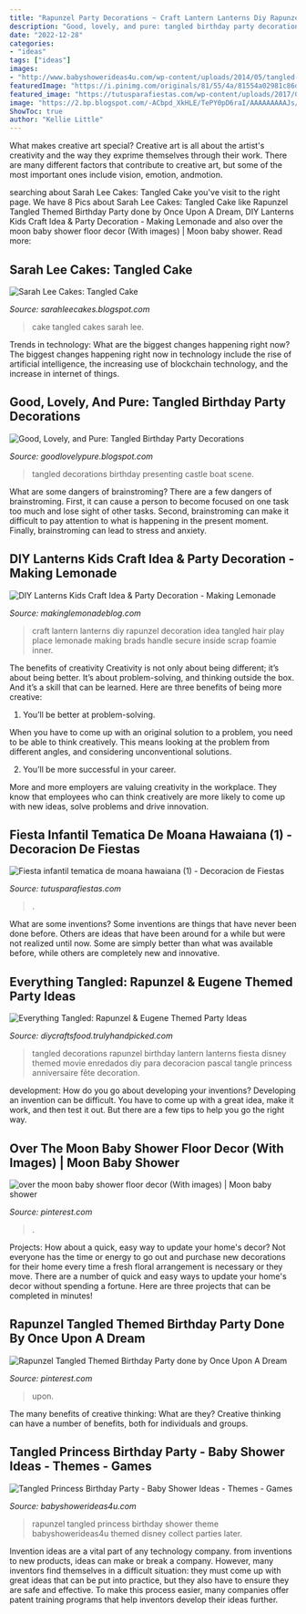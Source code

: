 ```yaml
---
title: "Rapunzel Party Decorations ~ Craft Lantern Lanterns Diy Rapunzel Decoration Idea Tangled Hair Play Place Lemonade Making Brads Handle Secure Inside Scrap Foamie Inner"
description: "Good, lovely, and pure: tangled birthday party decorations"
date: "2022-12-28"
categories:
- "ideas"
tags: ["ideas"]
images:
- "http://www.babyshowerideas4u.com/wp-content/uploads/2014/05/tangled-princess-birthday-party-baby-shower-ideas.jpg"
featuredImage: "https://i.pinimg.com/originals/81/55/4a/81554a02981c86dda0d5501960f336fd.jpg"
featured_image: "https://tutusparafiestas.com/wp-content/uploads/2017/01/Fiesta-infantil-tematica-de-moana-hawaiana-1.jpg"
image: "https://2.bp.blogspot.com/-ACbpd_XkHLE/TePY0pD6raI/AAAAAAAAAJs/ZlaqP6sHgoU/s1600/tangledtower5.jpg"
ShowToc: true
author: "Kellie Little"
---
```



What makes creative art special?
Creative art is all about the artist's creativity and the way they exprime themselves through their work. There are many different factors that contribute to creative art, but some of the most important ones include vision, emotion, andmotion.

	

		
searching about Sarah Lee Cakes: Tangled Cake you've visit to the right page. We have 8 Pics about Sarah Lee Cakes: Tangled Cake like Rapunzel Tangled Themed Birthday Party done by Once Upon A Dream, DIY Lanterns Kids Craft Idea &amp; Party Decoration - Making Lemonade and also over the moon baby shower floor decor (With images) | Moon baby shower. Read more:
		
    
## Sarah Lee Cakes: Tangled Cake

<img loading=lazy src="http://4.bp.blogspot.com/-1cPdX8c1VcM/TW_aI8TfG3I/AAAAAAAABv8/FdJ_Prl9bGQ/s1600/DSCF0291.JPG" onerror="this.onerror=null;this.src='https://tse4.mm.bing.net/th?id=OIP.YitdTXs0JFoyztIu_sgi2wHaJ4&amp;pid=15.1';" alt="Sarah Lee Cakes: Tangled Cake">

_Source: sarahleecakes.blogspot.com_

>cake tangled cakes sarah lee. 

	

Trends in technology: What are the biggest changes happening right now?
The biggest changes happening right now in technology include the rise of artificial intelligence, the increasing use of blockchain technology, and the increase in internet of things.

    
## Good, Lovely, And Pure: Tangled Birthday Party Decorations

<img loading=lazy src="https://2.bp.blogspot.com/-ACbpd_XkHLE/TePY0pD6raI/AAAAAAAAAJs/ZlaqP6sHgoU/s1600/tangledtower5.jpg" onerror="this.onerror=null;this.src='https://tse3.mm.bing.net/th?id=OIP.8fDmYrCt3ohnI0Y6o3E_IQHaLH&amp;pid=15.1';" alt="Good, Lovely, and Pure: Tangled Birthday Party Decorations">

_Source: goodlovelypure.blogspot.com_

>tangled decorations birthday presenting castle boat scene. 

	

What are some dangers of brainstroming?
There are a few dangers of brainstroming. First, it can cause a person to become focused on one task too much and lose sight of other tasks. Second, brainstroming can make it difficult to pay attention to what is happening in the present moment. Finally, brainstroming can lead to stress and anxiety.

    
## DIY Lanterns Kids Craft Idea &amp; Party Decoration - Making Lemonade

<img loading=lazy src="https://makinglemonadeblog.com/wp-content/uploads/2013/07/DSC_0533-685x1024.jpg" onerror="this.onerror=null;this.src='https://tse1.mm.bing.net/th?id=OIP.scdmvZrHgvGnMqI7QjsxBgHaLE&amp;pid=15.1';" alt="DIY Lanterns Kids Craft Idea &amp; Party Decoration - Making Lemonade">

_Source: makinglemonadeblog.com_

>craft lantern lanterns diy rapunzel decoration idea tangled hair play place lemonade making brads handle secure inside scrap foamie inner. 

	

The benefits of creativity
Creativity is not only about being different; it’s about being better. It’s about problem-solving, and thinking outside the box. And it’s a skill that can be learned. Here are three benefits of being more creative:
1. You’ll be better at problem-solving.

When you have to come up with an original solution to a problem, you need to be able to think creatively. This means looking at the problem from different angles, and considering unconventional solutions.

2. You’ll be more successful in your career.

More and more employers are valuing creativity in the workplace. They know that employees who can think creatively are more likely to come up with new ideas, solve problems and drive innovation.

    
## Fiesta Infantil Tematica De Moana Hawaiana (1) - Decoracion De Fiestas

<img loading=lazy src="https://tutusparafiestas.com/wp-content/uploads/2017/01/Fiesta-infantil-tematica-de-moana-hawaiana-1.jpg" onerror="this.onerror=null;this.src='https://tse3.mm.bing.net/th?id=OIP.321gk-iU7XeJnLOARcypoAHaNK&amp;pid=15.1';" alt="Fiesta infantil tematica de moana hawaiana (1) - Decoracion de Fiestas">

_Source: tutusparafiestas.com_

>. 

	

What are some inventions?
Some inventions are things that have never been done before. Others are ideas that have been around for a while but were not realized until now. Some are simply better than what was available before, while others are completely new and innovative.

    
## Everything Tangled: Rapunzel &amp; Eugene Themed Party Ideas

<img loading=lazy src="https://diycraftsfood.trulyhandpicked.com/wp-content/uploads/2016/06/Tangled-party-ideas_5d.jpg" onerror="this.onerror=null;this.src='https://tse1.mm.bing.net/th?id=OIP.V9vjZ7slAuXPOvHOch2sJwHaLI&amp;pid=15.1';" alt="Everything Tangled: Rapunzel &amp; Eugene Themed Party Ideas">

_Source: diycraftsfood.trulyhandpicked.com_

>tangled decorations rapunzel birthday lantern lanterns fiesta disney themed movie enredados diy para decoracion pascal tangle princess anniversaire fête decoration. 

	

development: How do you go about developing your inventions?
Developing an invention can be difficult. You have to come up with a great idea, make it work, and then test it out. But there are a few tips to help you go the right way.

    
## Over The Moon Baby Shower Floor Decor (With Images) | Moon Baby Shower

<img loading=lazy src="https://i.pinimg.com/originals/81/55/4a/81554a02981c86dda0d5501960f336fd.jpg" onerror="this.onerror=null;this.src='https://tse1.mm.bing.net/th?id=OIP.f3tjuQhP1oj5LaTdxXW_FQHaO-&amp;pid=15.1';" alt="over the moon baby shower floor decor (With images) | Moon baby shower">

_Source: pinterest.com_

>. 

	

Projects: How about a quick, easy way to update your home's decor?
Not everyone has the time or energy to go out and purchase new decorations for their home every time a fresh floral arrangement is necessary or they move. There are a number of quick and easy ways to update your home's decor without spending a fortune. Here are three projects that can be completed in minutes!

    
## Rapunzel Tangled Themed Birthday Party Done By Once Upon A Dream

<img loading=lazy src="https://i.pinimg.com/736x/13/40/da/1340daa79845ac509661af97f0e99ff4.jpg" onerror="this.onerror=null;this.src='https://tse1.mm.bing.net/th?id=OIP.Jsz0TPnJOpbHnfp9cuL4xAHaJ3&amp;pid=15.1';" alt="Rapunzel Tangled Themed Birthday Party done by Once Upon A Dream">

_Source: pinterest.com_

>upon. 

	

The many benefits of creative thinking: What are they?
Creative thinking can have a number of benefits, both for individuals and groups.

    
## Tangled Princess Birthday Party - Baby Shower Ideas - Themes - Games

<img loading=lazy src="http://www.babyshowerideas4u.com/wp-content/uploads/2014/05/tangled-princess-birthday-party-baby-shower-ideas.jpg" onerror="this.onerror=null;this.src='https://tse3.mm.bing.net/th?id=OIP.miwtudZsP0sbGucfMBYqSQHaLH&amp;pid=15.1';" alt="Tangled Princess Birthday Party - Baby Shower Ideas - Themes - Games">

_Source: babyshowerideas4u.com_

>rapunzel tangled princess birthday shower theme babyshowerideas4u themed disney collect parties later. 

	

Invention ideas are a vital part of any technology company. from inventions to new products, ideas can make or break a company. However, many inventors find themselves in a difficult situation: they must come up with great ideas that can be put into practice, but they also have to ensure they are safe and effective. To make this process easier, many companies offer patent training programs that help inventors develop their ideas further.

